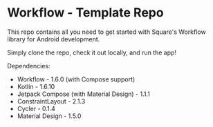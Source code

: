 Workflow - Template Repo
========================

This repo contains all you need to get started with Square's Workflow library for Android
development.

Simply clone the repo, check it out locally, and run the app!

Dependencies:

- Workflow - 1.6.0 (with Compose support)
- Kotlin - 1.6.10
- Jetpack Compose (with Material Design) - 1.1.1
- ConstraintLayout - 2.1.3
- Cycler - 0.1.4
- Material Design - 1.5.0